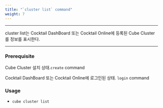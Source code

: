 ```yaml
---
title: "`cluster list` command"
weight: 7
---
```


---
cluster list는 Cocktail DashBoard 또는 Cocktail Online에 등록된 Cube Cluster를 정보를 표시한다. 

---

### Prerequisite
Cube Cluster 설치 상태.`create` command 

Cocktail DashBoard 또는 Cocktail Online에 로그인된 상태. `login` command 

### Usage
* `cube cluster list`